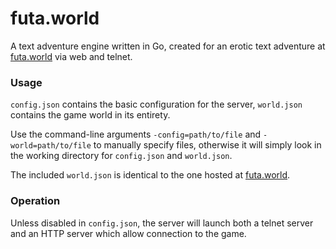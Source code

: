 # futa.world

A text adventure engine written in Go, created for an erotic text adventure at [futa.world](http://futa.world) via web and telnet.

### Usage

`config.json` contains the basic configuration for the server, `world.json` contains the game world in its entirety.

Use the command-line arguments `-config=path/to/file` and `-world=path/to/file` to manually specify files, otherwise it will simply look in the working directory for `config.json` and `world.json`.

The included `world.json` is identical to the one hosted at [futa.world](http://futa.world).

### Operation

Unless disabled in `config.json`, the server will launch both a telnet server and an HTTP server which allow connection to the game.